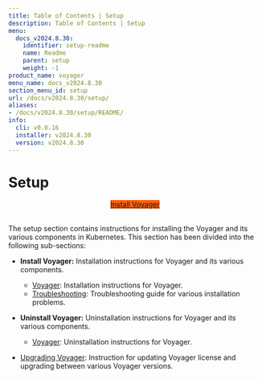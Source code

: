 ```yaml
---
title: Table of Contents | Setup
description: Table of Contents | Setup
menu:
  docs_v2024.8.30:
    identifier: setup-readme
    name: Readme
    parent: setup
    weight: -1
product_name: voyager
menu_name: docs_v2024.8.30
section_menu_id: setup
url: /docs/v2024.8.30/setup/
aliases:
- /docs/v2024.8.30/setup/README/
info:
  cli: v0.0.16
  installer: v2024.8.30
  version: v2024.8.30
---
```


# Setup

<div style="text-align: center;">
  <a class="button is-info is-medium is-active has-text-weight-normal" href="/docs/v2024.8.30/setup/install/voyager"  style="background:#FC6011; width: 18rem;">Install Voyager</a>
</div>
<br>

The setup section contains instructions for installing the Voyager and its various components in Kubernetes. This section has been divided into the following sub-sections:

- **Install Voyager:** Installation instructions for Voyager and its various components.
  - [Voyager](/docs/v2024.8.30/setup/install/voyager): Installation instructions for Voyager.
  - [Troubleshooting](/docs/v2024.8.30/setup/install/troubleshooting): Troubleshooting guide for various installation problems.

- **Uninstall Voyager:** Uninstallation instructions for Voyager and its various components.
  - [Voyager](/docs/v2024.8.30/setup/uninstall/voyager): Uninstallation instructions for Voyager.

- [Upgrading Voyager](/docs/v2024.8.30/setup/upgrade/): Instruction for updating Voyager license and upgrading between various Voyager versions.
